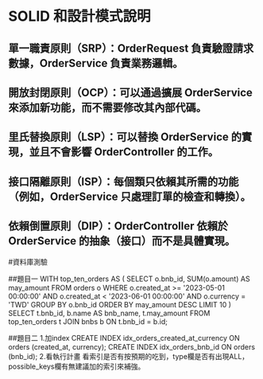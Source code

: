 # SOLID 和設計模式說明
## 單一職責原則（SRP）：OrderRequest 負責驗證請求數據，OrderService 負責業務邏輯。
## 開放封閉原則（OCP）：可以通過擴展 OrderService 來添加新功能，而不需要修改其內部代碼。
## 里氏替換原則（LSP）：可以替換 OrderService 的實現，並且不會影響 OrderController 的工作。
## 接口隔離原則（ISP）：每個類只依賴其所需的功能（例如，OrderService 只處理訂單的檢查和轉換）。
## 依賴倒置原則（DIP）：OrderController 依賴於 OrderService 的抽象（接口）而不是具體實現。


#資料庫測驗

##題目一
WITH top_ten_orders AS (
    SELECT 
        o.bnb_id,
        SUM(o.amount) AS may_amount
    FROM 
        orders o
    WHERE 
        o.created_at >= '2023-05-01 00:00:00'
        AND o.created_at < '2023-06-01 00:00:00'
		AND o.currency = 'TWD'
    GROUP BY 
        o.bnb_id
    ORDER BY 
        may_amount DESC
    LIMIT 10
)
SELECT 
    t.bnb_id,
    b.name AS bnb_name,
    t.may_amount
FROM 
    top_ten_orders t
JOIN 
    bnbs b ON t.bnb_id = b.id;
	
##題目二
1.加index
CREATE INDEX idx_orders_created_at_currency ON orders (created_at, currency);
CREATE INDEX idx_orders_bnb_id ON orders (bnb_id);
2.看執行計畫
看索引是否有按預期的吃到，type欄是否有出現ALL，
possible_keys欄有無建議加的索引來補強。
